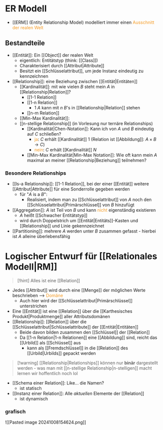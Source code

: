 # ER Modell

- [[ERM]] (Entity Relationship Model) modelliert immer einen <span style="color:rgb(245, 154, 35)">Ausschnitt der realen Welt</span> 

## Bestandteile
- [[Entität]]: Ein [[Object]] der realen Welt
	- eigentlich: Entitätstyp (think: [[Class]])
	- Charakterisiert durch [[Attribut|Attribute]]
	- Besitzt ein [[Schlüsselattribut]], um jede Instanz eindeutig zu kennzeichnen
- [[Relationship]]: eine Beziehung zwischen [[Entität|Entitäten]]
	- [[Kardinalität]]: mit wie vielen $B$ steht mein $A$ in [[Relationship|Relation]]?
		- [[1-1 Relation]]
		- [[1-n Relation]]
			- $1$ $A$ kann mit $n$ $B$'s in [[Relationship|Relation]] stehen
		- [[n-m Relation]]
	- [[Min-Max Kardinalität]]: 
	- [[n-stellige Relationship]] (in Vorlesung nur ternäre Relationships)
		- [[Kardinalität|Chen-Notation]]: Kann ich von $A$ und $B$ eindeutig auf $C$ schließen?
			- <span style="color:rgb(245, 154, 35)">ja</span>: $C$ erhält [[Kardinalität]] $1$ (Relation ist [[Abbildung]]: $A \times B \rightarrow C$)
			- <span style="color:rgb(245, 154, 35)">nein</span>: $C$ erhält [[Kardinalität]] $N$
		- [[Min-Max Kardinalität|Min-Max Notation]]: Wie oft kann mein $A$ maximal an meiner [[Relationship|Beziehung]] teilnehmen? 
### Besondere Relationships
- [[Is-a Relationship]]: [[1-1 Relation]], bei der einer [[Entität]] weitere [[Attribut|Attribute]] für eine Sonderrolle gegeben werden
	- für "$A$ is a $B$":
		- Realisiert, indem man zu [[Schlüsselattribut]] von $A$ noch den [[Schlüsselattribut|Primärschlüssel]] von $B$ hinzufügt
- [[Aggregation]]: $A$ ist Teil von $B$ und kann <span style="color:rgb(245, 154, 35)">nicht</span> eigenständig existieren
	- $A$ heißt [[Schwacher Entitätstyp]]
	- wird durch Doppelstrich um [[Entität|Entitäts]]-Kasten und [[Relationship]] und Linie gekennzeichnet
- [[Partitioning]]: mehrere $A$ werden unter $B$ zusammen gefasst - hierbei ist $A$ alleine überlebensfähig

# Logischer Entwurf für [[Relationales Modell|RM]] 
> [!hint] Alles ist eine [[Relation]]

- Jedes [[Attribut]] wird durch eine [[Menge]] der möglichen Werte beschrieben --> <span style="color:rgb(245, 154, 35)">Domäne</span> 
	- Auch hier wird der [[Schlüsselattribut|Primärschlüssel]] unterstrichen
- Eine [[Entität]] ist eine [[Relation]] über die [[Karthesisches Produkt|Produktmenge]] aller Attributsdomänen
- [[Relationship]]: [[Relation]] über die [[Schlüsselattribut|Schlüsselattribute]] der [[Entität|Entitäten]]
	- Beide davon bilden zusammen den [[Schlüssel]] der [[Relation]]
	- Da [[1-n Relation|1-n Relationen]] eine [[Abbildung]] sind, reicht das [[Urbild]] als [[Schlüssel]] aus 
		- kann als [[Fremdschlüssel]] in die [[Relation]] des [[Urbild|Urbilds]] gepackt werden

> [!warning] [[Relationship|Relationships]] können nur **binär** dargestellt werden - was man mit [[n-stellige Relationship|n-stelligen]] macht lernen wir hoffentlich noch lol
> 

- [[Schema einer Relation]]: Like... die Namen?
	- ist statisch
- [[Instanz einer Relation]]: Alle _aktuellen_ Elemente der [[Relation]]
	- ist dynamisch

### grafisch
![[Pasted image 20241008154624.png]]
